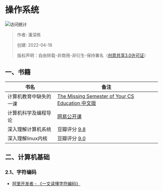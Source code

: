 # 操作系统

![访问统计](https://visitor-badge.glitch.me/badge?page_id=senlypan.qa.02-computer&left_color=blue&right_color=red)

> 作者: 潘深练
>
> 创建: 2022-04-18
>
> 版权声明：自由转载-非商用-非衍生-保持署名（[创意共享3.0许可证](https://creativecommons.org/licenses/by-nc-nd/3.0/deed.zh)）


## 一、书籍

书名 | 备注
---- | ---- 
计算机教育中缺失的一课| [The Missing Semester of Your CS Education 中文版](https://missing-semester-cn.github.io/)
计算机科学及编程导论| [网易公开课](https://open.163.com/newview/movie/free?pid=M6TCSIN1U&mid=M6TCSTQD6/)
深入理解计算机系统| 豆瓣评分 [9.8](https://book.douban.com/subject/26912767/)
深入理解linux内核| 豆瓣评分 [9.0](https://book.douban.com/subject/1767120/)


## 二、计算机基础

### 2.1、字符编码

- [阿里开发者 - 《一文读懂字符编码》](https://mp.weixin.qq.com/s/5pAgcjk_lFGrPhSUp2Na3Q)